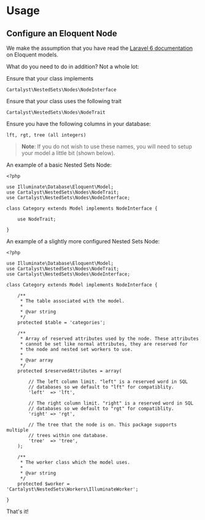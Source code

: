 # Usage

## Configure an Eloquent Node

We make the assumption that you have read the [Laravel 6 documentation](https://laravel.com/docs/6.0/database) on Eloquent models.

What do you need to do in addition? Not a whole lot:

Ensure that your class implements

	Cartalyst\NestedSets\Nodes\NodeInterface

Ensure that your class uses the following trait

	Cartalyst\NestedSets\Nodes\NodeTrait

Ensure you have the following columns in your database:

	lft, rgt, tree (all integers)

> **Note**: If you do not wish to use these names, you will need to setup your model a little bit (shown below).

An example of a basic Nested Sets Node:

	<?php

	use Illuminate\Database\Eloquent\Model;
	use Cartalyst\NestedSets\Nodes\NodeTrait;
	use Cartalyst\NestedSets\Nodes\NodeInterface;

	class Category extends Model implements NodeInterface {

		use NodeTrait;

	}

An example of a slightly more configured Nested Sets Node:

	<?php

	use Illuminate\Database\Eloquent\Model;
	use Cartalyst\NestedSets\Nodes\NodeTrait;
	use Cartalyst\NestedSets\Nodes\NodeInterface;

	class Category extends Model implements NodeInterface {

		/**
		 * The table associated with the model.
		 *
		 * @var string
		 */
		protected $table = 'categories';

		/**
		 * Array of reserved attributes used by the node. These attributes
		 * cannot be set like normal attributes, they are reserved for
		 * the node and nested set workers to use.
		 *
		 * @var array
		 */
		protected $reservedAttributes = array(

			// The left column limit. "left" is a reserved word in SQL
			// databases so we default to "lft" for compatiblity.
			'left'  => 'lft',

			// The right column limit. "right" is a reserved word in SQL
			// databases so we default to "rgt" for compatiblity.
			'right' => 'rgt',

			// The tree that the node is on. This package supports multiple
			// trees within one database.
			'tree'  => 'tree',
		);

		/**
		 * The worker class which the model uses.
		 *
		 * @var string
		 */
		protected $worker = 'Cartalyst\NestedSets\Workers\IlluminateWorker';

	}

That's it!

